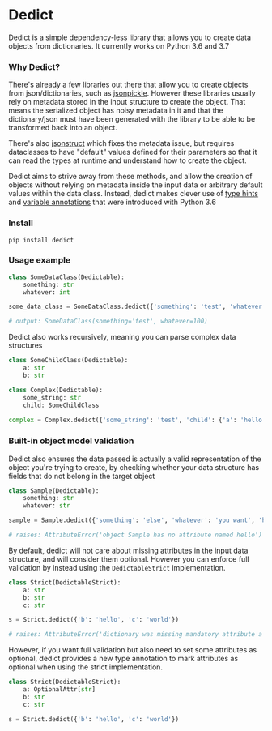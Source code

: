 # Dedict
Dedict is a simple dependency-less library that allows you to create data objects from dictionaries. It currently works on Python 3.6 and 3.7

### Why Dedict?
There's already a few libraries out there that allow you to create objects from json/dictionaries, such as [jsonpickle](https://jsonpickle.github.io/). However these libraries usually rely on metadata stored in the input structure to create the object. That means the serialized object has noisy metadata in it and that the dictionary/json must have been generated with the library to be able to be transformed back into an object.

There's also [jsonstruct](https://github.com/initialxy/jsonstruct) which fixes the metadata issue, but requires dataclasses to have "default" values defined for their parameters so that it can read the types at runtime and understand how to create the object.

Dedict aims to strive away from these methods, and allow the creation of objects without relying on metadata inside the input data or arbitrary default values within the data class. Instead, dedict makes clever use of [type hints](https://www.python.org/dev/peps/pep-0484/) and [variable annotations](https://www.python.org/dev/peps/pep-0526/) that were introduced with Python 3.6

### Install
```
pip install dedict
```

### Usage example
```python
class SomeDataClass(Dedictable):
    something: str
    whatever: int

some_data_class = SomeDataClass.dedict({'something': 'test', 'whatever': 100})

# output: SomeDataClass(something='test', whatever=100)
```

Dedict also works recursively, meaning you can parse complex data structures
```python
class SomeChildClass(Dedictable):
    a: str
    b: str

class Complex(Dedictable):
    some_string: str
    child: SomeChildClass
    
complex = Complex.dedict({'some_string': 'test', 'child': {'a': 'hello', 'b': 'world'}})
```

### Built-in object model validation
Dedict also ensures the data passed is actually a valid representation of the object you're trying to create, by checking whether your data structure has fields that do not belong in the target object
```python
class Sample(Dedictable):
    something: str
    whatever: str

sample = Sample.dedict({'something': 'else', 'whatever': 'you want', 'hello': 'world'})

# raises: AttributeError('object Sample has no attribute named hello')
```

By default, dedict will not care about missing attributes in the input data structure, and will consider them optional. However you can enforce full validation by instead using the `DedictableStrict` implementation.
```python
class Strict(DedictableStrict):
    a: str
    b: str
    c: str

s = Strict.dedict({'b': 'hello', 'c': 'world'})

# raises: AttributeError('dictionary was missing mandatory attribute a to create an object of type Sample')
```

However, if you want full validation but also need to set some attributes as optional, dedict provides a new type annotation to mark attributes as optional when using the strict implementation.
```python
class Strict(DedictableStrict):
    a: OptionalAttr[str]
    b: str
    c: str

s = Strict.dedict({'b': 'hello', 'c': 'world'})
```
